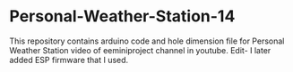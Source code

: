 # Personal-Weather-Station-14
This repository contains arduino code and hole dimension file for Personal Weather Station video of eeminiproject channel in youtube.
Edit- I later added ESP firmware that I used.
